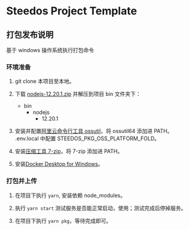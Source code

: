 # Steedos Project Template

## 打包发布说明

基于 windows 操作系统执行打包命令

### 环境准备

1. git clone 本项目至本地。

2. 下载 [nodejs-12.20.1.zip](https://www-steedos-com.oss-cn-beijing.aliyuncs.com/steedos/platform/bin/nodejs-12.20.1.zip) 并解压到项目 bin 文件夹下：
   - bin
     - nodejs
       - 12.20.1
3. 安装并配置[阿里云命令行工具 ossutil](https://help.aliyun.com/document_detail/120075.html)，将 ossutil64 添加进 PATH。
   .env.local 中配置 STEEDOS_PKG_OSS_PLATFORM_FOLD。
4. 安装[压缩工具 7-zip](https://www.7-zip.org/)，将 7-zip 添加进 PATH。
5. 安装[Docker Desktop for Windows](https://docs.docker.com/get-docker/)。

### 打包并上传

1. 在项目下执行 `yarn`, 安装依赖 node_modules。

2. 执行 `yarn start` 测试服务是否能正常启动，使用；测试完成后停掉服务。

3. 在项目下执行 `yarn pkg`，等待完成即可。
